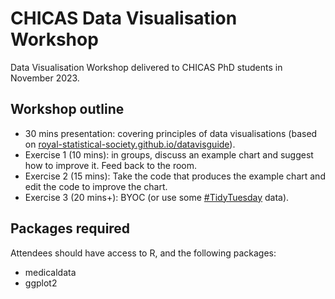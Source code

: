 # CHICAS Data Visualisation Workshop

Data Visualisation Workshop delivered to CHICAS PhD students in November 2023. 

## Workshop outline

* 30 mins presentation: covering principles of data visualisations (based on [royal-statistical-society.github.io/datavisguide](https://royal-statistical-society.github.io/datavisguide/)).
* Exercise 1 (10 mins): in groups, discuss an example chart and suggest how to improve it. Feed back to the room.
* Exercise 2 (15 mins): Take the code that produces the example chart and edit the code to improve the chart.
* Exercise 3 (20 mins+): BYOC (or use some [#TidyTuesday](https://github.com/rfordatascience/tidytuesday) data).

## Packages required

Attendees should have access to R, and the following packages:

* medicaldata
* ggplot2
